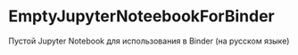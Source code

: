 # EmptyJupyterNoteebookForBinder
Пустой Jupyter Notebook для использования в Binder (на русском языке)
